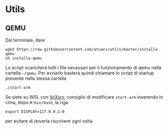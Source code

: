 # Utils
## QEMU
Dal terminale, dare
```
wget https://raw.githubusercontent.com/atvacs/utils/master/installa-qemu
sh installa-qemu
```
Lo script scaricherà tutti i file necessari per il funzionamento di qemu nella cartella `~/qemu`. Per avviarlo basterà quindi chiamare lo script di startup presente nella stessa cartella
```
./start-arm
```
Se siete su WSL con [VcXsrv](https://sourceforge.net/projects/vcxsrv/), consiglio di modificare `start-arm` inserendo in cima, dopo `#!bin/bash`, la riga
```
export DISPLAY=127.0.0.1:0
```
per evitare di doverla riscrivere ogni volta.
